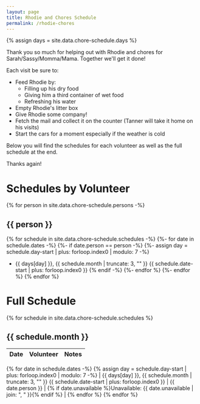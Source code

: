 ```yaml
---
layout: page
title: Rhodie and Chores Schedule
permalink: /rhodie-chores
---
```

{% assign days = site.data.chore-schedule.days %}

Thank you so much for helping out with Rhodie and chores for Sarah/Sassy/Momma/Mama. Together we'll get it done!

Each visit be sure to:
- Feed Rhodie by:
  - Filling up his dry food
  - Giving him a third container of wet food
  - Refreshing his water
- Empty Rhodie's litter box
- Give Rhodie some company!
- Fetch the mail and collect it on the counter (Tanner will take it home on his visits)
- Start the cars for a moment especially if the weather is cold

Below you will find the schedules for each volunteer as well as the full schedule at the end.

Thanks again!

# Schedules by Volunteer
{% for person in site.data.chore-schedule.persons -%}
## {{ person }}
{% for schedule in site.data.chore-schedule.schedules -%}
{%- for date in schedule.dates -%}
{%- if date.person == person -%}
{%- assign day = schedule.day-start | plus: forloop.index0 | modulo: 7 -%}
- {{ days[day] }}, {{ schedule.month | truncate: 3, "" }} {{ schedule.date-start | plus: forloop.index0 }}
{% endif -%}
{%- endfor %}
{%- endfor %}
{% endfor %}

# Full Schedule

{% for schedule in site.data.chore-schedule.schedules %}
## {{ schedule.month }}

| Date | Volunteer | Notes |
| ---- | --------- | ----- |
  {% for date in schedule.dates -%}
  {% assign day = schedule.day-start | plus: forloop.index0 | modulo: 7 -%}
| {{ days[day] }}, {{ schedule.month | truncate: 3, "" }} {{ schedule.date-start | plus: forloop.index0 }} | {{ date.person }} | {% if date.unavailable %}Unavailable: {{ date.unavailable | join: ", " }}{% endif %} |
  {% endfor %}
{% endfor %}
